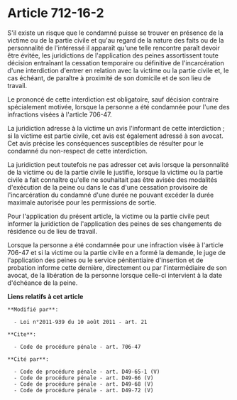 # Article 712-16-2

S'il existe un risque que le condamné puisse se trouver en présence de la victime ou de la partie civile et qu'au regard de
la nature des faits ou de la personnalité de l'intéressé il apparaît qu'une telle rencontre paraît devoir être évitée, les
juridictions de l'application des peines assortissent toute décision entraînant la cessation temporaire ou définitive de
l'incarcération d'une interdiction d'entrer en relation avec la victime ou la partie civile et, le cas échéant, de paraître à
proximité de son domicile et de son lieu de travail.

Le prononcé de cette interdiction est obligatoire, sauf décision contraire spécialement motivée, lorsque la personne a été
condamnée pour l'une des infractions visées à l'article 706-47.

La juridiction adresse à la victime un avis l'informant de cette interdiction ; si la victime est partie civile, cet avis est
également adressé à son avocat. Cet avis précise les conséquences susceptibles de résulter pour le condamné du non-respect de
cette interdiction.

La juridiction peut toutefois ne pas adresser cet avis lorsque la personnalité de la victime ou de la partie civile le
justifie, lorsque la victime ou la partie civile a fait connaître qu'elle ne souhaitait pas être avisée des modalités
d'exécution de la peine ou dans le cas d'une cessation provisoire de l'incarcération du condamné d'une durée ne pouvant
excéder la durée maximale autorisée pour les permissions de sortie.

Pour l'application du présent article, la victime ou la partie civile peut informer la juridiction de l'application des
peines de ses changements de résidence ou de lieu de travail. 

Lorsque la personne a été condamnée pour une infraction visée à l'article 706-47 et si la victime ou la partie civile en a
formé la demande, le juge de l'application des peines ou le service pénitentiaire d'insertion et de probation informe cette
dernière, directement ou par l'intermédiaire de son avocat, de la libération de la personne lorsque celle-ci intervient à la
date d'échéance de la peine.

**Liens relatifs à cet article**

	**Modifié par**:

	  - Loi n°2011-939 du 10 août 2011 - art. 21

	**Cite**:

	  - Code de procédure pénale - art. 706-47

	**Cité par**:

	  - Code de procédure pénale - art. D49-65-1 (V)
	  - Code de procédure pénale - art. D49-66 (V)
	  - Code de procédure pénale - art. D49-68 (V)
	  - Code de procédure pénale - art. D49-72 (V)
